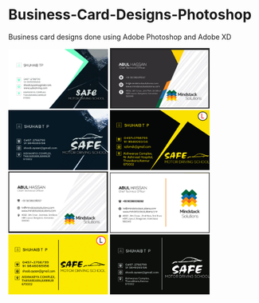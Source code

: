 # Business-Card-Designs-Photoshop
Business card designs done using Adobe Photoshop and Adobe XD

<img src="/first.jpg" width="200"/> <img src="/Second.JPG" width="200"/> <img src="/12.jpg" width="200"/> <img src="/safe11.jpg" width="200"/> <img src="/Fourth.JPG" width="200"/> 
 <img src="/Fifith.JPG" width="200"/>  <img src="/32.jpg" width="200"/>  <img src="/15.jpg" width="200"/> 
